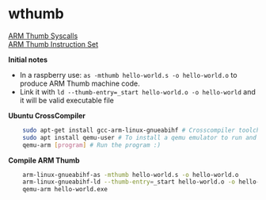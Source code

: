 # wthumb
[ARM Thumb Syscalls](https://syscalls.w3challs.com/?arch=arm_thumb)  
[ARM Thumb Instruction Set](https://developer.arm.com/documentation/ddi0210/c/Introduction/Instruction-set-summary/Thumb-instruction-summary?lang=en)  

**Initial notes**
* In a raspberry use: `as -mthumb hello-world.s -o hello-world.o` to produce ARM Thumb machine code.
* Link it with `ld --thumb-entry=_start hello-world.o -o hello-world` and it will be valid executable file

**Ubuntu CrossCompiler**
```sh
    sudo apt-get install gcc-arm-linux-gnueabihf # Crosscompiler toolchain
    sudo apt install qemu-user # To install a qemu emulator to run and test the compiled files
    qemu-arm [program] # Run the program :)
```
**Compile ARM Thumb**
```sh
    arm-linux-gnueabihf-as -mthumb hello-world.s -o hello-world.o
    arm-linux-gnueabihf-ld --thumb-entry=_start hello-world.o -o hello-world.exe
    qemu-arm hello-world.exe
```
